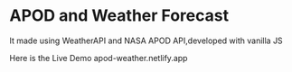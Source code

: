 # APOD and Weather Forecast

It made using WeatherAPI and NASA APOD API,developed with vanilla JS

Here is the Live Demo   apod-weather.netlify.app
